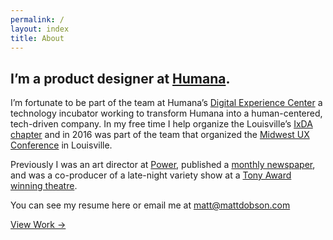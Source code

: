 ```yaml
---
permalink: /
layout: index
title: About
---
```


<section class="aboutblock" class="columns small-12 medium-8 large-7">
<h1 id="hellothereimmattdobsonaproductdesignerlivinginlouisvilleky"> I’m  a product designer at <a class="underline" href="http://www.humana.com/">Humana</a>.</h1>

<p>I’m fortunate to be part of the team at Humana’s <a class="underline" href="http://www.humana.io/">Digital Experience Center</a> a technology incubator working to transform Humana into a human-centered, tech-driven company. In my free time I help organize the Louisville’s <a class="underline" href="https://www.meetup.com/ixdalouisville/">IxDA chapter</a> and in 2016 was part of the team that organized the <a class="underline" href="http://2016.midwestuxconference.com/">Midwest UX Conference</a> in Louisville.</p>

<p>Previously I was an art director at <a class="underline" href="https://www.poweragency.com/">Power</a>, published a <a class="underline" href="http://www.thelouisvillepaper.com/">monthly newspaper</a>, and was a co-producer of a late-night variety show at a <a class="underline" href="https://actorstheatre.org/">Tony Award winning theatre</a>.</p>

<p>You can see my resume here or email me at <a class="underline" href="mailto:matt@mattdobson.com">matt@mattdobson.com</a></p>


<a class="outlinebutton" href="/work">View Work →</a>

</section>

